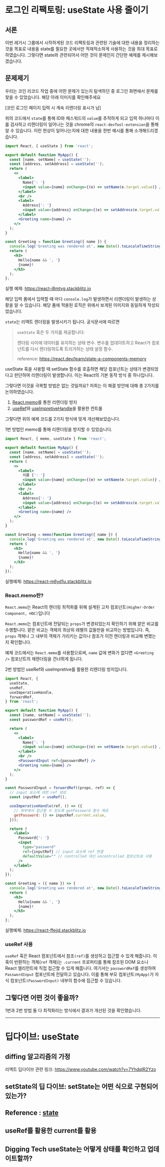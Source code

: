 # 로그인 리팩토링: useState 사용 줄이기
## 서론
이번 레거시 그룹에서 시작하게된 코드 리팩토링과 관련된 기술에 대한 내용을 정리하는 것을 목표로 내용을 
state를 필요한 곳에서만 적재적소하게 사용하는 것을 최대 목표로 하였습니다.
그렇다면 state와 관련되어서 어떤 것이 문제인지 간단한 예제를 제시해보겠습니다.

## 문제제기
우리는 코인 리코드 작업 중에 어떤 문제가 있는지 탐색하던 중 로그인 화면에서 문제를 찾을 수 있었습니다.
해당 아래 이미지를 확인해주세요

[코인 로그인 페이지 입력 시 계속 리렌더링 표시가 남]

위의 코드에서 `state`를 통해 ID와 패스워드의 `value`를 추적하게 되고 입력 하나마다 이를 검사하고 리렌더링이 일어나는 것을 chrome의 `react-devTool-extension`을 통해 알 수 있습니다.
이런 현상이 일어나는지에 대한 내용을 한번 예시를 통해 소개해드리겠습니다.


```jsx
import React, { useState } from 'react';

export default function MyApp() {
  const [name, setName] = useState('');
  const [address, setAddress] = useState('');
  return (
    <>
      <label>
        Name{': '}
        <input value={name} onChange={(e) => setName(e.target.value)} />
      </label>
      <br />
      <label>
        Address{': '}
        <input value={address} onChange={(e) => setAddress(e.target.value)} />
      </label>
      <Greeting name={name} />
    </>
  );
}

const Greeting = function Greeting({ name }) {
  console.log('Greeting was rendered at', new Date().toLocaleTimeString());
  return (
    <h3>
      Hello{name && ', '}
      {name}!
    </h3>
  );
};

```
실행 예제: https://react-i8mtvg.stackblitz.io

해당 입력 폼에서 입력할 때 마다 `console.log`가 발생하면서 리렌더링이 발생하는 상황을 알 수 있습니다.
해당 폼에 적용된 로직은 위에서 보게된 이미지와 동일하게 작성되었습니다.

`state`는 리액트 렌더링을 발생시키기 됩니다. 공식문서에 따르면
>`useState` 훅은 두 가지를 제공합니다:
>
> 렌더링 사이에 데이터를 유지하는 상태 변수.
> 변수를 업데이트하고 React가 컴포넌트를 다시 렌더링하도록 트리거하는 상태 설정 함수.
>
> reference: https://react.dev/learn/state-a-components-memory


useState 훅을 사용할 때 setState 함수를 호출하면 해당 컴포넌트는 상태가 변경되었다고 판단하여 리렌더링이 발생합니다. 이는 React의 기본 동작 방식 중 하나입니다.

그렇다면 이것을 극복할 방법은 없는 것일까요?
저희는 이 해결 방안에 대해 총 2가지를 논의하였습니다.

1. [React.memo](https://react.dev/reference/react/memo)를 통한 리렌더링 방지
2. [useRef](https://react.dev/reference/react/useRef#useref)와 [useImpretiveHandle](https://react.dev/reference/react/useImperativeHandle)을 활용한 컨트롤

그렇다면 위의 예제 코드를 2가지 방식에 맞게 개선해보았습니다.


1번 방법인 memo를 통해 리렌더링을 방지할 수 있었습니다.
```jsx
import React, { memo, useState } from 'react';

export default function MyApp() {
  const [name, setName] = useState('');
  const [address, setAddress] = useState('');
  return (
    <>
      <label>
        이름 {': '}
        <input value={name} onChange={(e) => setName(e.target.value)} />
      </label>
      <br />
      <label>
        Address{': '}
        <input value={address} onChange={(e) => setAddress(e.target.value)} />
      </label>
      <Greeting name={name} />
    </>
  );
}

const Greeting = memo(function Greeting({ name }) {
  console.log('Greeting was rendered at', new Date().toLocaleTimeString());
  return (
    <h3>
      Hello{name && ', '}
      {name}!
    </h3>
  );
});
```

실행예제: https://react-m6yd1u.stackblitz.io

### React.memo란?
`React.memo`는 React의 렌더링 최적화를 위해 설계된 고차 컴포넌트`(Higher-Order Component, HOC)`입니다

`React.memo`는 컴포넌트에 전달되는 `props`가 변경되었는지 확인하기 위해 얕은 비교를 수행합니다. 얕은 비교는 객체의 최상위 레벨의 값들만을 비교하는 방법입니다. 즉, `props` 객체나 그 내부의 객체가 가리키는 값이나 참조가 이전 렌더링과 비교해 변했는지 확인합니다.

예제 코드에서는 `React.memo`를 사용함으로써, `name` 값에 변화가 없다면 `<Greeting />` 컴포넌트의 재렌더링을 건너뛰게 됩니다.

2번 방법인 useRef와 useImpretive를 활용한 리렌더링 방지입니다.

```jsx
import React, {
  useState,
  useRef,
  useImperativeHandle,
  forwardRef,
} from 'react';

export default function MyApp() {
  const [name, setName] = useState('');
  const passwordRef = useRef();

  return (
    <>
      <label>
        Name{': '}
        <input value={name} onChange={(e) => setName(e.target.value)} />
      </label>
      <br />
      <PasswordInput ref={passwordRef} />
      <Greeting name={name} />
    </>
  );
}

const PasswordInput = forwardRef((props, ref) => {
  // input 요소에 대한 ref 생성
  const inputRef = useRef();

  useImperativeHandle(ref, () => ({
    // 외부에서 접근할 수 있도록 getPassword 함수 제공
    getPassword: () => inputRef.current.value,
  }));

  return (
    <label>
      Password{': '}
      <input
        type="password"
        ref={inputRef} // input 요소에 ref 연결
        defaultValue="" // controlled 대신 uncontrolled 컴포넌트로 사용
      />
    </label>
  );
});

const Greeting = ({ name }) => {
  console.log('Greeting was rendered at', new Date().toLocaleTimeString());
  return (
    <h3>
      Hello{name && ', '}
      {name}!
    </h3>
  );
};
```

실행예제: https://react-ffejjd.stackblitz.io

### useRef 사용
`useRef` 훅은 React 컴포넌트에서 참조`(ref)`를 생성하고 접근할 수 있게 해줍니다. 이 훅이 반환하는 객체(`ref` 객체)는 `.current` 프로퍼티를 통해 참조된 DOM 요소나 React 엘리먼트에 직접 접근할 수 있게 해줍니다. 여기서는 `passwordRef`를 생성하여 `PasswordInput` 컴포넌트에 전달하고 있습니다. 이를 통해 부모 컴포넌트`(MyApp)`가 자식 컴포넌트`(PasswordInput)` 내부의 함수에 접근할 수 있습니다.



## 그렇다면 어떤 것이 좋을까?

1번과 2번 방법 둘 다 최적화라는 방식에서 결과가 개선된 것을 확인했습니다.

---
# 딥다이브: useState

## diffing 알고리즘의 가정

리액트 딥다이브 관련 링크: https://www.youtube.com/watch?v=7YhdqIR2Yzo
## setState의 딥 다이브: setState는 어떤 식으로 구현되어 있는가?

Reference : [state](https://bogdan-lyashenko.github.io/Under-the-hood-ReactJS/stack/book/Part-8.html)
---

## useRef를 활용한 current를 활용


## Digging Tech useState는 어떻게 상태를 확인하고 업데이트할까?


